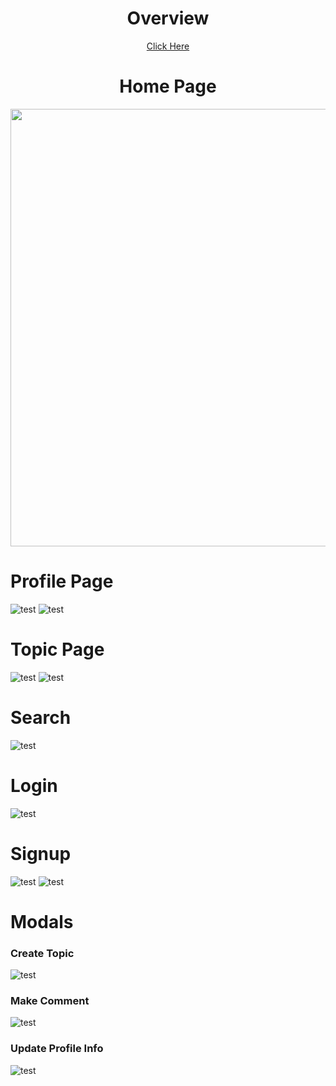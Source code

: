 <h1 align="center">Overview</h1>
<p align="center">
    <a href="https://youtu.be/J4j1rWjeyHg" _target="blank">Click Here</a>
</p>

<h1 align="center">Home Page</h1>
<p align="center">
    <img src="/img/home.png" width="700">
</p>


# Profile Page
![test](/img/profile1.png)
![test](/img/profile2.png)

# Topic Page
![test](/img/topic1.png)
![test](/img/topic2.png)

# Search 
![test](/img/search.png)

# Login
![test](/img/login.png)

# Signup
![test](/img/signup1.png)
![test](/img/signup2.png)

# Modals

### Create Topic
![test](/img/create-topic.png)

### Make Comment
![test](/img/make-comment.png)

### Update Profile Info
![test](/img/update-profile-info.png)




